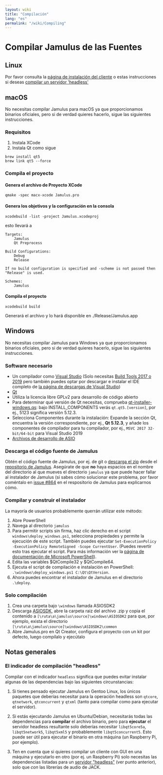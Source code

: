 ```yaml
---
layout: wiki
title: "Compilación"
lang: "es"
permalink: "/wiki/Compiling"
---
```


# Compilar Jamulus de las Fuentes

## Linux

Por favor consulta la [página de instalación del cliente](Installation-for-Linux) o estas instrucciones si deseas [compilar un servidor 'headless'](Server-Linux#ejecutar-un-servidor-headless)

## macOS
No necesitas compilar Jamulus para macOS ya que proporcionamos binarios oficiales, pero si de verdad quieres hacerlo, sigue las siguientes instrucciones.
### Requisitos

1. Instala XCode
1. Instala Qt como sigue

```shell
brew install qt5
brew link qt5 --force
```

### Compila el proyecto

#### Genera el archivo de Proyecto XCode
```shell
qmake -spec macx-xcode Jamulus.pro
```

#### Genera los objetivos y la configuración en la consola
```shell
xcodebuild -list -project Jamulus.xcodeproj
```
esto llevará a
```shell
Targets:
    Jamulus
    Qt Preprocess

Build Configurations:
    Debug
    Release

If no build configuration is specified and -scheme is not passed then "Release" is used.

Schemes:
    Jamulus
```

#### Compila el proyecto

```shell
xcodebuild build
```

Generará el archivo y lo hará disponible en ./Release/Jamulus.app


## Windows
No necesitas compilar Jamulus para Windows ya que proporcionamos binarios oficiales, pero si de verdad quieres hacerlo, sigue las siguientes instrucciones.

### Software necesario
* Un compilador como [Visual Studio](https://visualstudio.microsoft.com) (Solo necesitas [Build Tools 2017 o 2019](https://visualstudio.microsoft.com/thank-you-downloading-visual-studio/?sku=BuildTools&rel=16) pero también puedes optar por descargar e instalar el IDE completo de [la página de descargas de Visual Studio](https://visualstudio.microsoft.com/downloads/))
* [Qt](https://www.qt.io/download)
* Utiliza la licencia libre GPLv2 para desarrollo de código abierto
* Para determinar qué versión de Qt necesitas, comprueba [qt-installer-windows.qs](https://github.com/jamulussoftware/jamulus/blob/master/windows/qt-installer-windows.qs): bajo INSTALL_COMPONENTS verás `qt.qt5.[version]`, por ej., 5123 significa versión 5.12.3.
* Selecciona Componentes durante la instalación: Expande la sección Qt, encuentra la versión correspondiente, por ej., **Qt 5.12.3**, y añade los componentes de compilador para tu compilador, por ej., `MSVC 2017 32-bit/64-bit` para Visual Studio 2019
* [Archivos de desarrollo de ASIO](https://www.steinberg.net/en/company/developer.html)

### Descarga el código fuente de Jamulus
Obtén el código fuente de Jamulus, por ej. de git o [descarga el zip](https://github.com/jamulussoftware/jamulus/archive/master.zip) desde el [repositorio de Jamulus](https://github.com/jamulussoftware/jamulus). Asegúrate de que **no** haya espacios en el nombre del directorio al que mueves el directorio `jamulus` ya que puede hacer fallar al instalador de Jamulus (si sabes cómo solucionar este problema, por favor coméntalo en [issue #864](https://github.com/jamulussoftware/jamulus/issues/864) en el respositorio de Jamulus para explicarnos cómo.

### Compilar y construir el instalador

La mayoría de usuarios probablemente querrán utilizar este método:

1. Abre PowerShell
1. Navega al directorio `jamulus`
1. Para permitir scripts sin firma, haz clic derecho en el script `windows\deploy_windows.ps1`, selecciona propiedades y permite la ejecución de este script. También puedes ejecutar `Set-ExecutionPolicy -ExecutionPolicy RemoteSigned -Scope CurrentUser`. (Puedes revertir esto tras ejecutar el script. Para más información ver la [página de documentación de Microsoft PowerShell](https://docs.microsoft.com/en-us/powershell/module/microsoft.powershell.security/set-executionpolicy)).
1. Edita las variables $QtCompile32 y $QtCompile64.
1. Ejecuta el script de compilación e instalación en PowerShell: `.\windows\deploy_windows.ps1 C:\Qt\QtVersion`.
1. Ahora puedes encontrar el instalador de Jamulus en el directorio `.\deploy`.

### Solo compilación

1. Crea una carpeta bajo `\windows` llamada ASIOSDK2
1. Descarga [ASIOSDK](https://www.steinberg.net/asiosdk), abre la carpeta raiz del archivo .zip y copia el contenido a `[\ruta\a\jamulus\source]\windows\ASIOSDK2` para que, por ejemplo, exista el directorio `[\ruta\a\jamulus\source]\windows\ASIOSDK2\common`
1. Abre Jamulus.pro en Qt Creator, configura el proyecto con un kit por defecto, luego compílalo y ejecútalo


## Notas generales

### El indicador de compilación "headless"

Compilar con el indicador `headless` significa que puedes evitar instalar algunas de las dependencias bajo las siguientes circunstancias:

1. Si tienes pensado ejecutar Jamulus en Gentoo Linux, los únicos paquetes que deberías necesitar para la operación headless son `qtcore`, `qtnetwork`, `qtconcurrent` y `qtxml` (tanto para compilar como para ejecutar el servidor).

1. Si estás ejecutando Jamulus en Ubuntu/Debian, necesitarás todas las dependencias para **compilar** el archivo binario, pero para **ejecutar** el servidor headless resultante solo deberías necesitar `libqt5core5a`, `libqt5network5`, `libqt5xml5` y probablemente `libqt5concurrent5`. Esto puede ser útil para ejecutar el binario en otra máquina (un Raspberry Pi, por ejemplo).

1. Ten en cuenta que si quieres compilar un cliente con GUI en una máquina y ejecutarlo en otro (por ej. un Raspberry Pi) solo necesitas las dependencias listadas para un [servidor "headless"](Server-Linux#ejecutar-un-servidor-headless) (ver punto anterior), solo que _con_ las librerías de audio de JACK.
